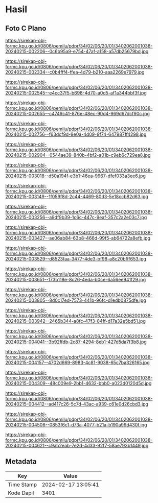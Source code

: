 # Hasil

## Foto C Plano

https://sirekap-obj-formc.kpu.go.id/0806/pemilu/pdpr/34/02/06/20/01/3402062001038-20240215-002206--0c6b95a9-e754-47af-a158-a57db25679bd.jpg

https://sirekap-obj-formc.kpu.go.id/0806/pemilu/pdpr/34/02/06/20/01/3402062001038-20240215-002334--c0b4fff4-ffea-4d79-b210-aaa2269e7979.jpg

https://sirekap-obj-formc.kpu.go.id/0806/pemilu/pdpr/34/02/06/20/01/3402062001038-20240215-002545--e4cc37f5-b698-4d70-a0d5-af1a344bbf3f.jpg

https://sirekap-obj-formc.kpu.go.id/0806/pemilu/pdpr/34/02/06/20/01/3402062001038-20240215-002655--c4749c41-876e-48ec-90d4-969d67dcf90c.jpg

https://sirekap-obj-formc.kpu.go.id/0806/pemilu/pdpr/34/02/06/20/01/3402062001038-20240215-002756--f63dcf9d-9e0a-4d09-9f74-647987ff4298.jpg

https://sirekap-obj-formc.kpu.go.id/0806/pemilu/pdpr/34/02/06/20/01/3402062001038-20240215-002904--0544ae39-840b-4bf2-a01b-c9eb6c729ea8.jpg

https://sirekap-obj-formc.kpu.go.id/0806/pemilu/pdpr/34/02/06/20/01/3402062001038-20240215-003018--d50a194f-e3b1-46ea-9967-dfef033a3ee6.jpg

https://sirekap-obj-formc.kpu.go.id/0806/pemilu/pdpr/34/02/06/20/01/3402062001038-20240215-003149--1f059f8d-2c44-4469-80d3-5e18ccb82d63.jpg

https://sirekap-obj-formc.kpu.go.id/0806/pemilu/pdpr/34/02/06/20/01/3402062001038-20240215-003256--a9df9b39-1c6c-447c-9eaf-357c2a2e03c7.jpg

https://sirekap-obj-formc.kpu.go.id/0806/pemilu/pdpr/34/02/06/20/01/3402062001038-20240215-003427--ae06ab84-63b8-466d-99f5-ab64722a8efb.jpg

https://sirekap-obj-formc.kpu.go.id/0806/pemilu/pdpr/34/02/06/20/01/3402062001038-20240215-003529--d8523faa-3477-4de3-bf98-a8c20bfff653.jpg

https://sirekap-obj-formc.kpu.go.id/0806/pemilu/pdpr/34/02/06/20/01/3402062001038-20240215-003651--173b118e-8c26-4eda-b0ce-6a56ee941f29.jpg

https://sirekap-obj-formc.kpu.go.id/0806/pemilu/pdpr/34/02/06/20/01/3402062001038-20240215-003805--8d0c17ed-7573-441b-96fc-d1edb0875dfe.jpg

https://sirekap-obj-formc.kpu.go.id/0806/pemilu/pdpr/34/02/06/20/01/3402062001038-20240215-003942--2465b344-a8fc-47f3-84ff-d17a32e5bd51.jpg

https://sirekap-obj-formc.kpu.go.id/0806/pemilu/pdpr/34/02/06/20/01/3402062001038-20240215-004041--3b92ffdb-2c87-4294-8eb1-427d5da7f3b8.jpg

https://sirekap-obj-formc.kpu.go.id/0806/pemilu/pdpr/34/02/06/20/01/3402062001038-20240215-004157--4702d669-8983-4c81-9038-65c7ba326165.jpg

https://sirekap-obj-formc.kpu.go.id/0806/pemilu/pdpr/34/02/06/20/01/3402062001038-20240215-004309--48c009e9-2bb1-4632-bbb0-a023d0120d5d.jpg

https://sirekap-obj-formc.kpu.go.id/0806/pemilu/pdpr/34/02/06/20/01/3402062001038-20240215-004412--ad417c26-5c7d-43ac-a939-c61e0d26cbd3.jpg

https://sirekap-obj-formc.kpu.go.id/0806/pemilu/pdpr/34/02/06/20/01/3402062001038-20240215-004506--0853f6c1-d73a-4077-b21a-b190a99d430f.jpg

https://sirekap-obj-formc.kpu.go.id/0806/pemilu/pdpr/34/02/06/20/01/3402062001038-20240215-004621--c9ab2eab-7e2d-4d33-92f7-58ae793b1449.jpg


## Metadata

| Key        | Value               |
| ---------- | ------------------- |
| Time Stamp | 2024-02-17 13:05:41 |
| Kode Dapil | 3401                |



